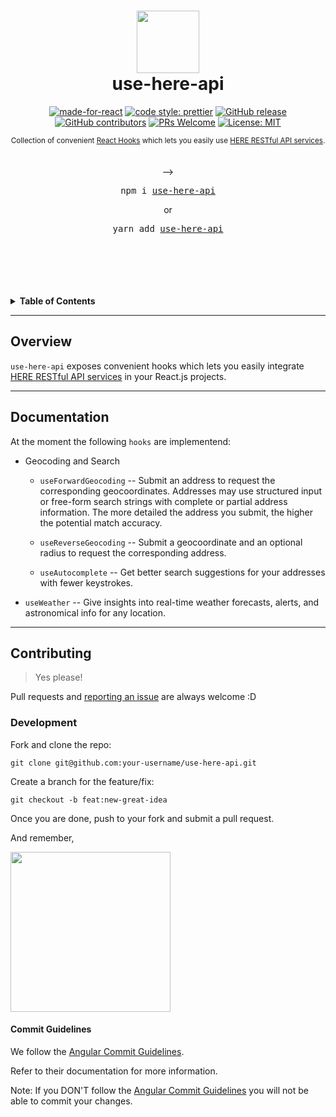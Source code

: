 <div align="center">
  <h1>
    <img src="https://2019.foss4g.org/wp-content/uploads/2019/02/logo_here-194x178.png" alt="" width="100"/>
    <br />
    use-here-api
    <br />
  </h1>

  [![made-for-react](https://img.shields.io/badge/Made%20for-React-1f425f.svg?style=for-the-badge)](https://reactjs.org/)
[![code style: prettier](https://img.shields.io/badge/code_style-prettier-ff69b4.svg?style=for-the-badge)](https://github.com/prettier/prettier)
[![GitHub release](https://img.shields.io/github/release/CloudPower97/use-here-api.svg?style=for-the-badge)](https://GitHub.com/CloudPower97/use-here-api/releases/)
[![GitHub contributors](https://img.shields.io/github/contributors/CloudPower97/use-here-api.svg?style=for-the-badge)](https://GitHub.com/CloudPower97/use-here-api/graphs/contributors/)
[![PRs Welcome](https://img.shields.io/badge/PRs-welcome-brightgreen.svg?style=for-the-badge)](http://makeapullrequest.com)
[![License: MIT](https://img.shields.io/badge/License-MIT-yellow.svg?style=for-the-badge)](https://opensource.org/licenses/MIT)

  <sup>
    Collection of convenient <a href="https://reactjs.org/docs/hooks-intro.html">React Hooks</a> which lets you easily use <a href="https://developer.here.com/">HERE RESTful API services</a>.</em>
  </sup>
  <br />
  <br />
  <br /> -->
  <pre>npm i <a href="https://www.npmjs.com/package/@cloudpower97/use-here-api">use-here-api</a></pre>
  or
  <pre>yarn add <a href="https://www.npmjs.com/package/@cloudpower97/use-here-api">use-here-api</a></pre>
  <br />
  <br />
  <br />
  <br />
  <br />
</div>

<details>
<summary><strong>Table of Contents</strong></summary>

- [Overview](#overview)
- [Documentation](#documentation)
  - [Usage](#usage)
  - [Options](#options)
- [Contributing](#contributing)
  - [Development](#development)
  - [Commit Guidelines](#commit-guidelines)

</details>

---

## Overview

`use-here-api` exposes convenient hooks which lets you easily integrate <a href="https://developer.here.com/">HERE RESTful API services</a> in your React.js projects.

---

## Documentation

At the moment the following `hooks` are implementend:

  - Geocoding and Search
      - `useForwardGeocoding` -- Submit an address to request the corresponding geocoordinates. Addresses may use structured input or free-form search strings with complete or partial address information.
      The more detailed the address you submit, the higher the potential match accuracy.

      - `useReverseGeocoding` -- Submit a geocoordinate and an optional radius to request the corresponding address.

      - `useAutocomplete` -- Get better search suggestions for your addresses with fewer keystrokes.

 - `useWeather` -- Give insights into real-time weather forecasts, alerts, and astronomical info for any location.
  
---


## Contributing

> Yes please!

Pull requests and [reporting an issue](https://github.com/CloudPower97/use-here-api/issues) are always welcome :D

### Development

Fork and clone the repo:

`git clone git@github.com:your-username/use-here-api.git`

Create a branch for the feature/fix:

`git checkout -b feat:new-great-idea`

Once you are done, push to your fork and submit a pull request.

And remember,

<img src="https://i.ibb.co/kmCyRnp/photo6294205586979530928.jpg" border="0" width="256">

#### Commit Guidelines

We follow the [Angular Commit Guidelines](https://github.com/angular/angular.js/blob/master/DEVELOPERS.md#commits).

Refer to their documentation for more information.

Note: If you DON'T follow the [Angular Commit Guidelines](https://github.com/angular/angular.js/blob/master/DEVELOPERS.md#commits) you will not be able to commit your changes.
